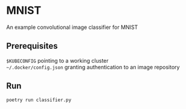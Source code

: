 # MNIST

An example convolutional image classifier for MNIST

## Prerequisites

`$KUBECONFIG` pointing to a working cluster    
`~/.docker/config.json` granting authentication to an image repository   

## Run

```
poetry run classifier.py
```